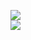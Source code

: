 [![](https://img.shields.io/badge/Made%20With-Github%20Spray-lightgrey.svg?style=for-the-badge&logo=github)](https://github.com/Annihil/github-spray#3413)  
[![](https://i.imgur.com/2DrTn0Z.gif)](https://github.com/Annihil/github-spray)